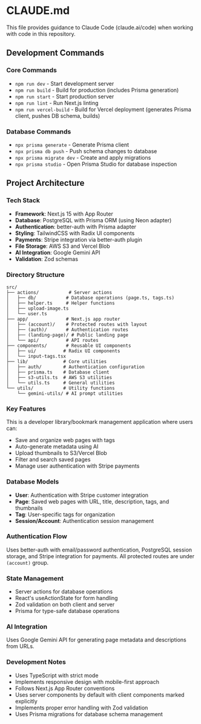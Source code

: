 # CLAUDE.md

This file provides guidance to Claude Code (claude.ai/code) when working with code in this repository.

## Development Commands

### Core Commands
- `npm run dev` - Start development server
- `npm run build` - Build for production (includes Prisma generation)
- `npm run start` - Start production server  
- `npm run lint` - Run Next.js linting
- `npm run vercel-build` - Build for Vercel deployment (generates Prisma client, pushes DB schema, builds)

### Database Commands
- `npx prisma generate` - Generate Prisma client
- `npx prisma db push` - Push schema changes to database
- `npx prisma migrate dev` - Create and apply migrations
- `npx prisma studio` - Open Prisma Studio for database inspection

## Project Architecture

### Tech Stack
- **Framework**: Next.js 15 with App Router
- **Database**: PostgreSQL with Prisma ORM (using Neon adapter)
- **Authentication**: better-auth with Prisma adapter
- **Styling**: TailwindCSS with Radix UI components
- **Payments**: Stripe integration via better-auth plugin
- **File Storage**: AWS S3 and Vercel Blob
- **AI Integration**: Google Gemini API
- **Validation**: Zod schemas

### Directory Structure
```
src/
├── actions/           # Server actions
│   ├── db/           # Database operations (page.ts, tags.ts)
│   ├── helper.ts     # Helper functions
│   ├── upload-image.ts
│   └── user.ts
├── app/              # Next.js app router
│   ├── (account)/    # Protected routes with layout
│   ├── (auth)/       # Authentication routes
│   ├── (landing-page)/ # Public landing page
│   └── api/          # API routes
├── components/       # Reusable UI components
│   ├── ui/          # Radix UI components
│   └── input-tags.tsx
├── lib/             # Core utilities
│   ├── auth/        # Authentication configuration
│   ├── prisma.ts    # Database client
│   ├── s3-utils.ts  # AWS S3 utilities
│   └── utils.ts     # General utilities
└── utils/           # Utility functions
    └── gemini-utils/ # AI prompt utilities
```

### Key Features
This is a developer library/bookmark management application where users can:
- Save and organize web pages with tags
- Auto-generate metadata using AI
- Upload thumbnails to S3/Vercel Blob
- Filter and search saved pages
- Manage user authentication with Stripe payments

### Database Models
- **User**: Authentication with Stripe customer integration
- **Page**: Saved web pages with URL, title, description, tags, and thumbnails
- **Tag**: User-specific tags for organization
- **Session/Account**: Authentication session management

### Authentication Flow
Uses better-auth with email/password authentication, PostgreSQL session storage, and Stripe integration for payments. All protected routes are under `(account)` group.

### State Management
- Server actions for database operations
- React's useActionState for form handling
- Zod validation on both client and server
- Prisma for type-safe database operations

### AI Integration
Uses Google Gemini API for generating page metadata and descriptions from URLs.

### Development Notes
- Uses TypeScript with strict mode
- Implements responsive design with mobile-first approach
- Follows Next.js App Router conventions
- Uses server components by default with client components marked explicitly
- Implements proper error handling with Zod validation
- Uses Prisma migrations for database schema management
